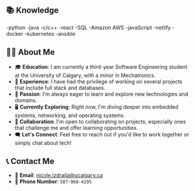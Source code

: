 ## 📚 Knowledge
-python
-java
-c/c++
-react
-SQL
-Amazon AWS
-javaScript
-netlify
-docker
-kubernetes
-ansible


## 👩‍💻 About Me
- 🎓 **Education**: I am currently a third-year Software Engineering student at the University of Calgary, with a minor in Mechatronics.
- 💼 **Experience**: I have had the privilege of working on several projects that include full stack and databases.
- 🌱 **Passion**: I'm always eager to learn and explore new technologies and domains.
- 🖥 **Currently Exploring**: Right now, I'm diving deeper into embedded systems, networking, and operating systems.
- 🤝 **Collaboration**: I'm open to collaborating on projects, especially ones that challenge me and offer learning opportunities.
- 🗨️ **Let's Connect**: Feel free to reach out if you'd like to work together or simply chat about tech!

## 📞 Contact Me
- 📧 **Email**: [nicole.izdraila@ucalgary.ca](mailto:nicole.izdraila@ucalgary.ca)
- 📱 **Phone Number**: `587-968-4295`
